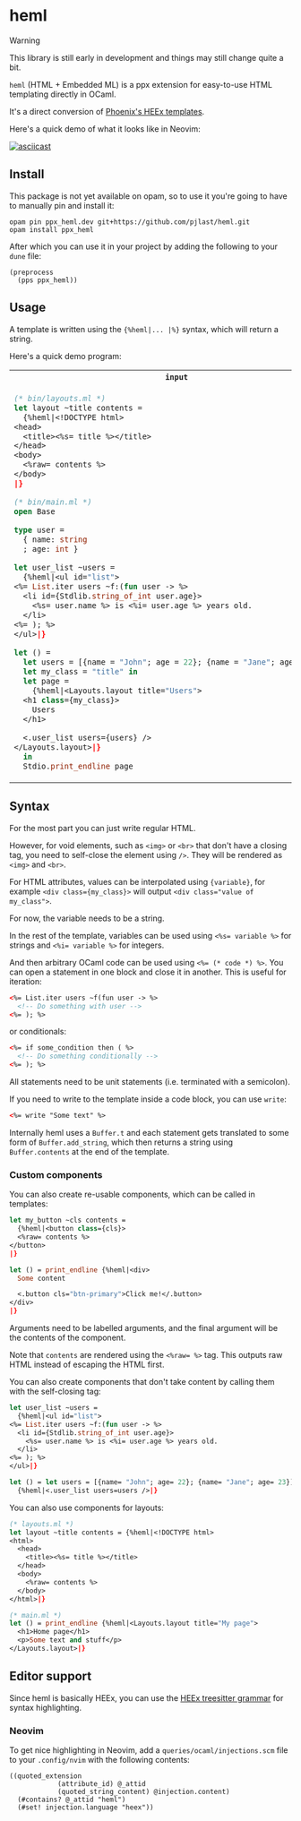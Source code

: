 # heml

> [!WARNING]
> This library is still early in development and things may still change quite a bit.

`heml` (HTML + Embedded ML) is a ppx extension for easy-to-use HTML templating directly in OCaml.

It's a direct conversion of [Phoenix's HEEx templates](https://hexdocs.pm/phoenix_live_view/assigns-eex.html).

Here's a quick demo of what it looks like in Neovim:

[![asciicast](https://asciinema.org/a/cuR8obvIQlichm5vXfaAEBCWR.png)](https://asciinema.org/a/cuR8obvIQlichm5vXfaAEBCWR)

## Install

This package is not yet available on opam, so to use it you're going to have to manually pin and install it:

```
opam pin ppx_heml.dev git+https://github.com/pjlast/heml.git
opam install ppx_heml
```

After which you can use it in your project by adding the following to your `dune` file:

```
(preprocess
  (pps ppx_heml))
```

## Usage

A template is written using the `{%heml|... |%}` syntax, which will return a string.

Here's a quick demo program:

<table>
<tr>
<th><code>input</code></th>
<th><code>output</code></th>
</tr>
<tr>
<td>

```ocaml
(* bin/layouts.ml *)
let layout ~title contents =
  {%heml|<!DOCTYPE html>
<head>
  <title><%s= title %></title>
</head>
<body>
  <%raw= contents %>
</body>
|}
```

```ocaml
(* bin/main.ml *)
open Base

type user =
  { name: string
  ; age: int }

let user_list ~users =
  {%heml|<ul id="list">
<%= List.iter users ~f:(fun user -> %>
  <li id={Stdlib.string_of_int user.age}>
    <%s= user.name %> is <%i= user.age %> years old.
  </li>
<%= ); %>
</ul>|}

let () =
  let users = [{name = "John"; age = 22}; {name = "Jane"; age = 23}] in
  let my_class = "title" in
  let page =
    {%heml|<Layouts.layout title="Users">
  <h1 class={my_class}>
    Users
  </h1>

  <.user_list users={users} />
</Layouts.layout>|}
  in
  Stdio.print_endline page
```
</td>
<td>

```html
<!DOCTYPE html>
<head>
  <title>Users</title>
</head>
<body>

  <h1 class="title">
    Users
  </h1>

  <ul id="list">

  <li id="22">
    John is 22 years old.
  </li>

  <li id="23">
    Jane is 23 years old.
  </li>

</ul>

</body>
```
</td>
</tr>
</table>

## Syntax

For the most part you can just write regular HTML.

However, for void elements, such as `<img>` or `<br>` that don't have a closing tag, you need to self-close the element using `/>`. They will be rendered as `<img>` and `<br>`.

For HTML attributes, values can be interpolated using `{variable}`, for example `<div class={my_class}>` will output `<div class="value of my_class">`.

For now, the variable needs to be a string.

In the rest of the template, variables can be used using `<%s= variable %>` for strings and `<%i= variable %>` for integers.

And then arbitrary OCaml code can be used using `<%= (* code *) %>`. You can open a statement in one block and close it in another. This is useful for iteration:

```html
<%= List.iter users ~f(fun user -> %>
  <!-- Do something with user -->
<%= ); %>
```

or conditionals:

```html
<%= if some_condition then ( %>
  <!-- Do something conditionally -->
<%= ); %>
```

All statements need to be unit statements (i.e. terminated with a semicolon).

If you need to write to the template inside a code block, you can use `write`:

```html
<%= write "Some text" %>
```

Internally heml uses a `Buffer.t` and each statement gets translated to some form of `Buffer.add_string`, which then returns a string using `Buffer.contents` at the end of the template.

### Custom components

You can also create re-usable components, which can be called in templates:

```ocaml
let my_button ~cls contents =
  {%heml|<button class={cls}>
  <%raw= contents %>
</button>
|}

let () = print_endline {%heml|<div>
  Some content

  <.button cls="btn-primary">Click me!</.button>
</div>
|}
```

Arguments need to be labelled arguments, and the final argument will be the contents of the component.

Note that `contents` are rendered using the `<%raw= %>` tag. This outputs raw HTML instead of escaping the HTML first.

You can also create components that don't take content by calling them with the self-closing tag:

```ocaml
let user_list ~users =
  {%heml|<ul id="list">
<%= List.iter users ~f:(fun user -> %>
  <li id={Stdlib.string_of_int user.age}>
    <%s= user.name %> is <%i= user.age %> years old.
  </li>
<%= ); %>
</ul>|}

let () = let users = [{name= "John"; age= 22}; {name= "Jane"; age= 23}] in
  {%heml|<.user_list users=users />|}
```

You can also use components for layouts:

```ocaml
(* layouts.ml *)
let layout ~title contents = {%heml|<!DOCTYPE html>
<html>
  <head>
    <title><%s= title %></title>
  </head>
  <body>
    <%raw= contents %>
  </body>
</html>|}

(* main.ml *)
let () = print_endline {%heml|<Layouts.layout title="My page">
  <h1>Home page</h1>
  <p>Some text and stuff</p>
</Layouts.layout>|}
```

## Editor support

Since heml is basically HEEx, you can use the [HEEx treesitter grammar](https://github.com/phoenixframework/tree-sitter-heex) for syntax highlighting.

### Neovim

To get nice highlighting in Neovim, add a `queries/ocaml/injections.scm` file to your `.config/nvim` with the following contents:

```
((quoted_extension
            (attribute_id) @_attid
            (quoted_string_content) @injection.content)
  (#contains? @_attid "heml")
  (#set! injection.language "heex"))
```
